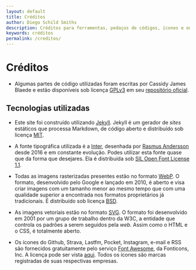 ```yaml
---
layout: default
title: Créditos
author: Diego Schild Smiths
description: Créditos para ferramentas, pedaços de códigos, ícones e outras coisas utilizados no meu site.
keywords: créditos
permalink: /creditos/
---
```


# Créditos

* Algumas partes de código utilizadas foram escritas por Cassidy James Blaede e estão disponíveis sob licença [GPLv3](https://choosealicense.com/licenses/gpl-3.0/) em seu [repositório oficial](https://github.com/cassidyjames/cassidyjames.github.io).

## Tecnologias utilizadas

* Este site foi construído utilizando [Jekyll](https://jekyllrb.com/). Jekyll é um gerador de _sites_ estáticos que processa Markdown, de código aberto e distribuído sob licença [MIT](https://choosealicense.com/licenses/mit/).

* A fonte tipográfica utilizada é a [Inter](https://rsms.me/inter/), desenhada por [Rasmus Andersson](https://rsms.me/) desde 2016 e em constante evolução. Podes utilizar esta fonte quase que da forma que desejares. Ela é distribuída sob [SIL Open Font License 1.1](https://choosealicense.com/licenses/ofl-1.1/).

* Todas as imagens rasterizadas presentes estão no formato [WebP](https://developers.google.com/speed/webp). O formato, desenvolvido pelo Google e lançado em 2010, é aberto e visa criar imagens com um tamanho menor ao mesmo tempo que com uma qualidade superior a encontrada nos formatos proprietários já tradicionais. É distribuído sob licença [BSD](https://opensource.org/licenses/BSD-3-Clause).

* As imagens vetoriais estão no formato [SVG](https://www.w3.org/Graphics/SVG/). O formato foi desenvolvido em 2001 por um grupo de trabalho dentro da W3C, a entidade que controla os padrões a serem seguidos pela _web_. Assim como o HTML e o CSS, é totalmente aberto.

* Os ícones do Github, Strava, Lastfm, Pocket, Instagram, e-mail e RSS são fornecidos gratuitamente pelo serviço [Font Awesome](https://fontawesome.com/), da Fonticons, Inc. A licença pode ser vista [aqui](https://fontawesome.com/license). Todos os ícones são marcas registradas de suas respectivas empresas.


